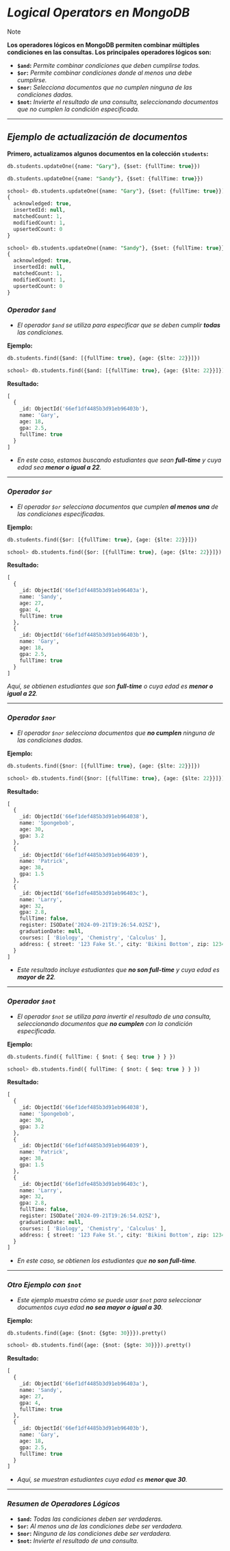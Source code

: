 <!-- Autor: Daniel Benjamin Perez Morales -->
<!-- GitHub: https://github.com/DanielPerezMoralesDev13 -->
<!-- Correo electrónico: danielperezdev@proton.me -->

# ***Logical Operators en MongoDB***

> [!NOTE]
> **Los operadores lógicos en MongoDB permiten combinar múltiples condiciones en las consultas. Los principales operadores lógicos son:**

- **`$and`:** *Permite combinar condiciones que deben cumplirse todas.*
- **`$or`:** *Permite combinar condiciones donde al menos una debe cumplirse.*
- **`$nor`:** *Selecciona documentos que no cumplen ninguna de las condiciones dadas.*
- **`$not`:** *Invierte el resultado de una consulta, seleccionando documentos que no cumplen la condición especificada.*

---

## ***Ejemplo de actualización de documentos***

**Primero, actualizamos algunos documentos en la colección `students`:**

```sql
db.students.updateOne({name: "Gary"}, {$set: {fullTime: true}})
```

```sql
db.students.updateOne({name: "Sandy"}, {$set: {fullTime: true}})
```

```sql
school> db.students.updateOne({name: "Gary"}, {$set: {fullTime: true}})
{
  acknowledged: true,
  insertedId: null,
  matchedCount: 1,
  modifiedCount: 1,
  upsertedCount: 0
}

school> db.students.updateOne({name: "Sandy"}, {$set: {fullTime: true}})
{
  acknowledged: true,
  insertedId: null,
  matchedCount: 1,
  modifiedCount: 1,
  upsertedCount: 0
}
```

### ***Operador `$and`***

- *El operador `$and` se utiliza para especificar que se deben cumplir **todas** las condiciones.*

**Ejemplo:**

```sql
db.students.find({$and: [{fullTime: true}, {age: {$lte: 22}}]})
```

```sql
school> db.students.find({$and: [{fullTime: true}, {age: {$lte: 22}}]})
```

**Resultado:**

```sql
[
  {
    _id: ObjectId('66ef1df4485b3d91eb96403b'),
    name: 'Gary',
    age: 18,
    gpa: 2.5,
    fullTime: true
  }
]
```

- *En este caso, estamos buscando estudiantes que sean **full-time** y cuya edad sea **menor o igual a 22**.*

---

### ***Operador `$or`***

- *El operador `$or` selecciona documentos que cumplen **al menos una** de las condiciones especificadas.*

**Ejemplo:**

```sql
db.students.find({$or: [{fullTime: true}, {age: {$lte: 22}}]})
```

```sql
school> db.students.find({$or: [{fullTime: true}, {age: {$lte: 22}}]})
```

**Resultado:**

```sql
[
  {
    _id: ObjectId('66ef1df4485b3d91eb96403a'),
    name: 'Sandy',
    age: 27,
    gpa: 4,
    fullTime: true
  },
  {
    _id: ObjectId('66ef1df4485b3d91eb96403b'),
    name: 'Gary',
    age: 18,
    gpa: 2.5,
    fullTime: true
  }
]
```

*Aquí, se obtienen estudiantes que son **full-time** o cuya edad es **menor o igual a 22**.*

---

### ***Operador `$nor`***

- *El operador `$nor` selecciona documentos que **no cumplen** ninguna de las condiciones dadas.*

**Ejemplo:**

```sql
db.students.find({$nor: [{fullTime: true}, {age: {$lte: 22}}]})
```

```sql
school> db.students.find({$nor: [{fullTime: true}, {age: {$lte: 22}}]})
```

**Resultado:**

```sql
[
  {
    _id: ObjectId('66ef1def485b3d91eb964038'),
    name: 'Spongebob',
    age: 30,
    gpa: 3.2
  },
  {
    _id: ObjectId('66ef1df4485b3d91eb964039'),
    name: 'Patrick',
    age: 38,
    gpa: 1.5
  },
  {
    _id: ObjectId('66ef1dfe485b3d91eb96403c'),
    name: 'Larry',
    age: 32,
    gpa: 2.8,
    fullTime: false,
    register: ISODate('2024-09-21T19:26:54.025Z'),
    graduationDate: null,
    courses: [ 'Biology', 'Chemistry', 'Calculus' ],
    address: { street: '123 Fake St.', city: 'Bikini Bottom', zip: 1234 }
  }
]
```

- *Este resultado incluye estudiantes que **no son full-time** y cuya edad es **mayor de 22**.*

---

### ***Operador `$not`***

- *El operador `$not` se utiliza para invertir el resultado de una consulta, seleccionando documentos que **no cumplen** con la condición especificada.*

**Ejemplo:**

```sql
db.students.find({ fullTime: { $not: { $eq: true } } })
```

```sql
school> db.students.find({ fullTime: { $not: { $eq: true } } })
```

**Resultado:**

```sql
[
  {
    _id: ObjectId('66ef1def485b3d91eb964038'),
    name: 'Spongebob',
    age: 30,
    gpa: 3.2
  },
  {
    _id: ObjectId('66ef1df4485b3d91eb964039'),
    name: 'Patrick',
    age: 38,
    gpa: 1.5
  },
  {
    _id: ObjectId('66ef1dfe485b3d91eb96403c'),
    name: 'Larry',
    age: 32,
    gpa: 2.8,
    fullTime: false,
    register: ISODate('2024-09-21T19:26:54.025Z'),
    graduationDate: null,
    courses: [ 'Biology', 'Chemistry', 'Calculus' ],
    address: { street: '123 Fake St.', city: 'Bikini Bottom', zip: 1234 }
  }
]
```

- *En este caso, se obtienen los estudiantes que **no son full-time**.*

---

### ***Otro Ejemplo con `$not`***

- *Este ejemplo muestra cómo se puede usar `$not` para seleccionar documentos cuya edad **no sea mayor o igual a 30**.*

**Ejemplo:**

```sql
db.students.find({age: {$not: {$gte: 30}}}).pretty()
```

```sql
school> db.students.find({age: {$not: {$gte: 30}}}).pretty()
```

**Resultado:**

```sql
[
  {
    _id: ObjectId('66ef1df4485b3d91eb96403a'),
    name: 'Sandy',
    age: 27,
    gpa: 4,
    fullTime: true
  },
  {
    _id: ObjectId('66ef1df4485b3d91eb96403b'),
    name: 'Gary',
    age: 18,
    gpa: 2.5,
    fullTime: true
  }
]
```

- *Aquí, se muestran estudiantes cuya edad es **menor que 30**.*

---

### ***Resumen de Operadores Lógicos***

- **`$and`:** *Todas las condiciones deben ser verdaderas.*
- **`$or`:** *Al menos una de las condiciones debe ser verdadera.*
- **`$nor`:** *Ninguna de las condiciones debe ser verdadera.*
- **`$not`:** *Invierte el resultado de una consulta.*
